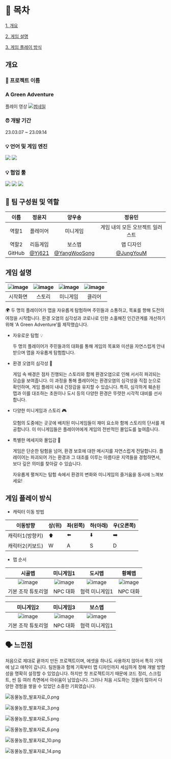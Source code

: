 # 📄 목차

[1. 개요](#개요)

[2. 게임 설명](#게임-설명)

[3. 게임 플레이 방식](#게임-플레이-방식)

## 개요

### 📌 프로젝트 이름
### A Green Adventure

플레이 영상
[![썸네일](https://github.com/user-attachments/assets/b76c980f-f4f3-4f14-87d8-e66e06af6d32)](https://www.youtube.com/watch?v=Bp7SQIwjy0c&t=4s)

### ⏰ 개발 기간

23.03.07 ~ 23.09.14

### 💡 **언어 및 게임 엔진**

</div>
<img src="https://img.shields.io/badge/Unity-100000?style=for-the-badge&logo=unity&logoColor=white">
<img src="https://img.shields.io/badge/C%23-239120?style=for-the-badge&logo=c-sharp&logoColor=white">

</p>

### 💡 **협업 툴**

</div>

<img src="https://img.shields.io/badge/Notion-000000?style=for-the-badge&logo=notion&logoColor=white">

<img src="https://img.shields.io/badge/Discord-7289DA?style=for-the-badge&logo=discord&logoColor=white">

<img src="https://img.shields.io/badge/GitHub-100000?style=for-the-badge&logo=github&logoColor=white">
</p>

## **🧑 팀 구성원 및 역할**
<div align="center">
  
| 이름 | 정윤지 | 양우송 | 정유민 |
| :---: | :---: | :---: | :---: |
| 역할1 | 플레이어 | 미니게임 | 게임 내의 모든 오브젝트 일러스트 |
| 역할2 | 리듬게임 | 보스맵 | 맵 디자인 |
| GitHub | [@Yj621](https://github.com/Yj621)|[@YangWooSong](https://github.com/YangWooSong) |[@JungYouM](https://github.com/JungYouM)|

</div>

## 게임 설명


| ![image](https://github.com/user-attachments/assets/b76c980f-f4f3-4f14-87d8-e66e06af6d32) | ![image](https://github.com/user-attachments/assets/ecdb8c2a-e810-47de-a177-6b21dae3b8b4) | ![image](https://github.com/user-attachments/assets/34115afe-d9f3-4db5-bc12-2dc67c82c680) | ![image](https://github.com/user-attachments/assets/9b54f3ce-ffaf-4c3e-b68a-2232ebc04c74)
| :---: | :---: | :---: | :---: |
| 시작화면 | 스토리 | 미니게임 | 클리어 |


🌍 두 명의 플레이어가 맵을 자유롭게 탐험하며 주민들과 소통하고, 목표를 향해 도전의 여정을 시작합니다. 환경 오염의 심각성과 코로나로 인한 소홀해진 인간관계를 개선하기 위해 ‘A Green Adventure’를 제작했습니다.

- 자유로운 탐험 💡
    
    두 명의 플레이어가 주민들과의 대화를 통해 게임의 목표와 미션을 자연스럽게 안내받으며 맵을 자유롭게 탐험합니다.
    

- 환경 오염의 심각성 🌱
    
    게임 속 배경은 점차 진행되는 스토리와 함께 환경오염으로 인해 서서히 파괴되는 모습을 보여줍니다. 이 과정을 통해 플레이어는 환경오염의 심각성을 직접 눈으로 확인하며, 게임 플레이 내내 긴장감을 유지할 수 있습니다. 특히, 심각하게 훼손된 맵과 이를 대조하는 초원이나 도시 등의 다양한 환경은 뚜렷한 시각적 대비를 선사합니다.
    
- 다양한 미니게임과 스토리 🎮
    
    모험의 도중에는 곳곳에 배치된 미니게임들이 재미 요소와 함께 스토리의 단서를 제공합니다. 이 미니게임들은 플레이어에게 게임의 전반적인 몰입도를 높여줍니다.
    
- 특별한 메세지와 몰입감 💌
    
    게임은 단순한 탐험을 넘어, 환경 보호에 대한 메시지를 자연스럽게 전달합니다. 플레이어는 파괴되어 가는 환경과 그 대조를 이루는 아름다운 지역들을 경험하면서, 보다 깊은 의미를 찾아갈 수 있습니다.
    
    자유롭게 펼쳐지는 탐험 속에서 환경의 변화와 미니게임의 즐거움을 동시에 느껴보세요!

## 게임 플레이 방식

- 캐릭터 이동 방법

| 이동방향 | 상(위) | 좌(왼쪽) | 하(아래) | 우(오른쪽) |
| --- | --- | --- | --- | --- |
| 캐릭터1(방향키) | ⬆️ | ⬅️ | ⬇️ | ➡️ |
| 캐릭터2(키보드) | W | A | S | D |

- 맵 순서
  
| 시골맵 | 미니게임1 | 도시맵 | 황폐맵 |
| :---: | :---: | :---: | :---: |
| ![image](https://github.com/user-attachments/assets/0901394e-6e5e-4c92-80a1-5c2554180aa6) | ![image](https://github.com/user-attachments/assets/ecdb8c2a-e810-47de-a177-6b21dae3b8b4) | ![image](https://github.com/user-attachments/assets/bc3713c5-a1c4-4d09-989c-0892ce671b52) | ![image](https://github.com/user-attachments/assets/68628ea6-506b-4791-a22a-90e02b55b190)
| 기본 조작 튜토리얼 | NPC 대화 | 협력 미니게임1 | NPC 대화 |


| 미니게임2 | 미니게임3 | 보스맵 |
| :---: | :---: | :---: |
| ![image](https://github.com/user-attachments/assets/2171b717-47b4-47bd-b11e-f299389bdf87) | ![image](https://github.com/user-attachments/assets/81895f54-141e-4254-900e-e459fd1a9cae) | ![image](https://github.com/user-attachments/assets/49d9209f-f981-4dd2-93b8-e293eeb6ede5) |
| 기본 조작 튜토리얼 | NPC 대화 | 협력 미니게임1 |


## 🗣️ 느낀점

처음으로 제대로 끝까지 만든 프로젝트이며, 에셋을 하나도 사용하지 않아서 특히 기억에 남고 애착이 갑니다. 팀원들과 함께 기획부터 맵 디자인까지 세심하게 정해 개발 방향성을 명확히 설정할 수 있었습니다. 하지만 첫 프로젝트이기 때문에 코드 정리, 스크립트, 씬 등 여러 측면에서 아쉬움이 남았습니다. 그러나 처음 시도하는 것들이 많아서 다양한 경험을 쌓을 수 있었던 소중한 기회였습니다.

![동물농장_발표자료_0.png](https://github.com/Yj621/Kp-23-1/blob/main/image/img_0.png)

![동물농장_발표자료_3.png](https://github.com/Yj621/Kp-23-1/blob/main/image/img_3.png)

![동물농장_발표자료_5.png](https://github.com/Yj621/Kp-23-1/blob/main/image/img_5.png)

![동물농장_발표자료_6.png](https://github.com/Yj621/Kp-23-1/blob/main/image/img_6.png)

![동물농장_발표자료_10.png](https://github.com/Yj621/Kp-23-1/blob/main/image/img_10.png)

![동물농장_발표자료_14.png](https://github.com/Yj621/Kp-23-1/blob/main/image/img_14.png)



